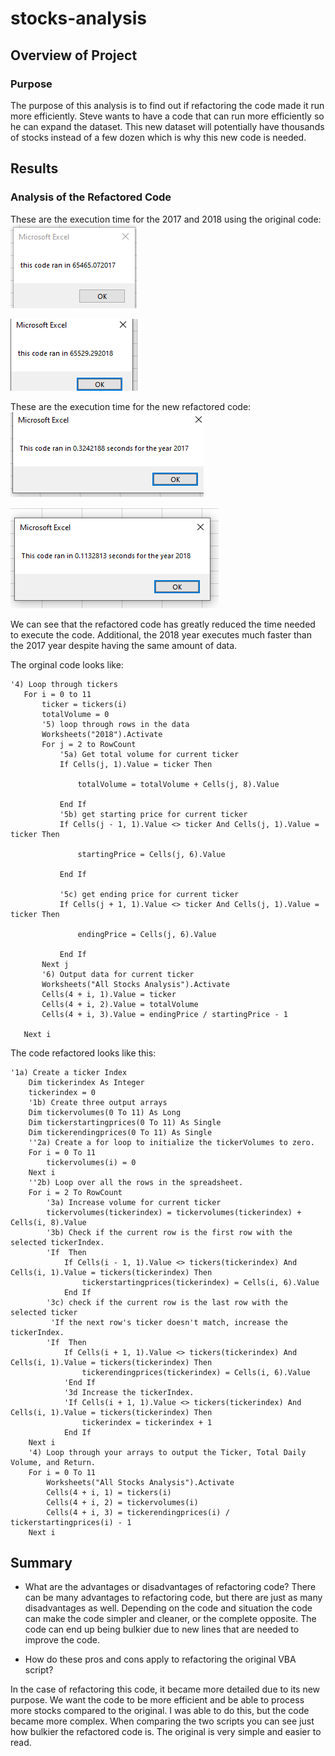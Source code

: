 # stocks-analysis

## Overview of Project

### Purpose
The purpose of this analysis is to find out if refactoring the code made it run more efficiently. Steve wants to have a code that can run more efficiently so he can expand the dataset. This new dataset will potentially have thousands of stocks instead of a few dozen which is why this new code is needed. 

## Results

### Analysis of the Refactored Code
These are the execution time for the 2017 and 2018 using the original code:
![stock_analysis_2017](https://github.com/Robeliom15/stocks-analysis/blob/main/Resources/stock_analysis_2017.png?raw=true)

![stock_analysis_2018](https://github.com/Robeliom15/stocks-analysis/blob/main/Resources/stock_analysis_2018.png?raw=true)

These are the execution time for the new refactored code:
![VBA_challenge_2017](https://github.com/Robeliom15/stocks-analysis/blob/main/Resources/VBA_challenge_2017.png?raw=true)

![VBA_challenge_2018](https://github.com/Robeliom15/stocks-analysis/blob/main/Resources/VBA_challenge_2018.png?raw=true)

We can see that the refactored code has greatly reduced the time needed to execute the code. Additional, the 2018 year executes much faster than the 2017 year despite having the same amount of data. 

The orginal code looks like:
```
'4) Loop through tickers
   For i = 0 to 11
       ticker = tickers(i)
       totalVolume = 0
       '5) loop through rows in the data
       Worksheets("2018").Activate
       For j = 2 to RowCount
           '5a) Get total volume for current ticker
           If Cells(j, 1).Value = ticker Then

               totalVolume = totalVolume + Cells(j, 8).Value

           End If
           '5b) get starting price for current ticker
           If Cells(j - 1, 1).Value <> ticker And Cells(j, 1).Value = ticker Then

               startingPrice = Cells(j, 6).Value

           End If

           '5c) get ending price for current ticker
           If Cells(j + 1, 1).Value <> ticker And Cells(j, 1).Value = ticker Then

               endingPrice = Cells(j, 6).Value

           End If
       Next j
       '6) Output data for current ticker
       Worksheets("All Stocks Analysis").Activate
       Cells(4 + i, 1).Value = ticker
       Cells(4 + i, 2).Value = totalVolume
       Cells(4 + i, 3).Value = endingPrice / startingPrice - 1

   Next i
```

The code refactored looks like this:
```
'1a) Create a ticker Index
    Dim tickerindex As Integer
    tickerindex = 0
    '1b) Create three output arrays
    Dim tickervolumes(0 To 11) As Long
    Dim tickerstartingprices(0 To 11) As Single
    Dim tickerendingprices(0 To 11) As Single
    ''2a) Create a for loop to initialize the tickerVolumes to zero.
    For i = 0 To 11
        tickervolumes(i) = 0
    Next i
    ''2b) Loop over all the rows in the spreadsheet.
    For i = 2 To RowCount
        '3a) Increase volume for current ticker
        tickervolumes(tickerindex) = tickervolumes(tickerindex) + Cells(i, 8).Value
        '3b) Check if the current row is the first row with the selected tickerIndex.
        'If  Then
            If Cells(i - 1, 1).Value <> tickers(tickerindex) And Cells(i, 1).Value = tickers(tickerindex) Then
                tickerstartingprices(tickerindex) = Cells(i, 6).Value
            End If
        '3c) check if the current row is the last row with the selected ticker
         'If the next row's ticker doesn't match, increase the tickerIndex.
        'If  Then
            If Cells(i + 1, 1).Value <> tickers(tickerindex) And Cells(i, 1).Value = tickers(tickerindex) Then
                tickerendingprices(tickerindex) = Cells(i, 6).Value
            'End If
            '3d Increase the tickerIndex.
            'If Cells(i + 1, 1).Value <> tickers(tickerindex) And Cells(i, 1).Value = tickers(tickerindex) Then
                tickerindex = tickerindex + 1
            End If
    Next i
    '4) Loop through your arrays to output the Ticker, Total Daily Volume, and Return.
    For i = 0 To 11
        Worksheets("All Stocks Analysis").Activate
        Cells(4 + i, 1) = tickers(i)
        Cells(4 + i, 2) = tickervolumes(i)
        Cells(4 + i, 3) = tickerendingprices(i) / tickerstartingprices(i) - 1
    Next i
```

## Summary

- What are the advantages or disadvantages of refactoring code?
There can be many advantages to refactoring code, but there are just as many disadvantages as well. Depending on the code and situation the code can make the code simpler and cleaner, or the complete opposite. The code can end up being bulkier due to new lines that are needed to improve the code.  

- How do these pros and cons apply to refactoring the original VBA script?

In the case of refactoring this code, it became more detailed due to its new purpose. We want the code to be more efficient and be able to process more stocks compared to the original. I was able to do this, but the code became more complex. When comparing the two scripts you can see just how bulkier the refactored code is. The original is very simple and easier to read. 